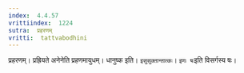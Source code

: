 ```yaml
---
index:  4.4.57
vrittiindex:  1224
sutra:  प्रहरणम्
vritti:  tattvabodhini 
---
```


प्रहरणम्। प्रह्रियते अनेनेति प्रहणमायुधम्। धानुष्क इति। `इसुसुक्तान्तात्कः`। `इणः षः`इति विसर्गस्य षः।

